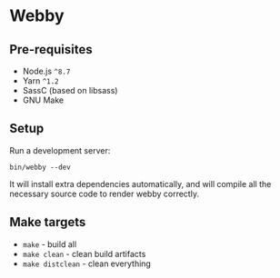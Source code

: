 # Webby

## Pre-requisites

* Node.js `^8.7`
* Yarn `^1.2`
* SassC (based on libsass)
* GNU Make


## Setup

Run a development server:

```
bin/webby --dev
```

It will install extra dependencies automatically, and will compile all the
necessary source code to render webby correctly.


## Make targets

- `make` - build all
- `make clean` - clean build artifacts
- `make distclean` - clean everything
